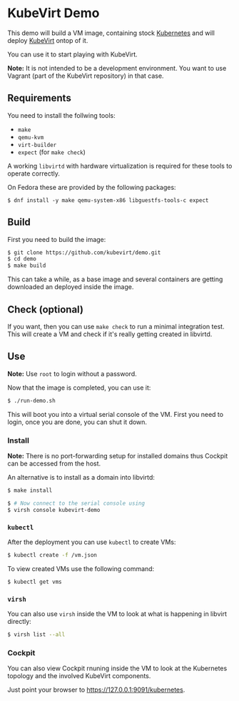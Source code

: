 # KubeVirt Demo

This demo will build a VM image, containing stock [Kubernetes](https://kubernetes.io)
and will deploy [KubeVirt](https://www.kubevirt.io) ontop of it.

You can use it to start playing with KubeVirt.

**Note:** It is not intended to be a development environment. You want
to use Vagrant (part of the KubeVirt repository) in that case.


## Requirements

You need to install the follwing tools:

- `make`
- `qemu-kvm`
- `virt-builder`
- `expect` (for `make check`)

A working `libvirtd` with hardware virtualization is required for
these tools to operate correctly.

On Fedora these are provided by the following packages:

```
$ dnf install -y make qemu-system-x86 libguestfs-tools-c expect
```


## Build

First you need to build the image:

```bash
$ git clone https://github.com/kubevirt/demo.git
$ cd demo
$ make build
```

This can take a while, as a base image and several containers are getting
downloaded an deployed inside the image.


## Check (optional)

If you want, then you can use `make check` to run a minimal integration test.
This will create a VM and check if it's really getting created in libvirtd.


## Use

**Note:** Use `root` to login without a password.

Now that the image is completed, you can use it:

```bash
$ ./run-demo.sh
```

This will boot you into a virtual serial console of the VM.
First you need to login, once you are done, you can shut it down.

### Install

**Note:** There is no port-forwarding setup for installed domains
thus Cockpit can be accessed from the host.

An alternative is to install as a domain into libvirtd:

```bash
$ make install

$ # Now connect to the serial console using
$ virsh console kubevirt-demo
```


### `kubectl`

After the deployment you can use `kubectl` to create VMs:

```bash
$ kubectl create -f /vm.json
```

To view created VMs use the following command:

```bash
$ kubectl get vms
```


### `virsh`

You can also use `virsh` inside the VM to look at what is
happening in libvirt directly:

```bash
$ virsh list --all
```


### Cockpit

You can also view Cockpit rnuning inside the VM to look at the
Kubernetes topology and the involved KubeVirt components.

Just point your browser to <https://127.0.0.1:9091/kubernetes>.
